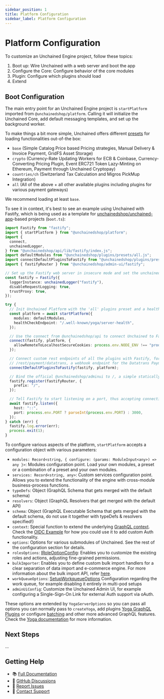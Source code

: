 ```yaml
---
sidebar_position: 1
title: Platform Configuration
sidebar_label: Platform Configuration
---
```



# Platform Configuration

To customize an Unchained Engine project, follow these topics:
1. Boot up: Wire Unchained with a web server and boot the app
2. Configure the Core: Configure behavior of the core modules
3. Plugin: Configure which plugins should load
4. Extend

## Boot Configuration

The main entry point for an Unchained Engine project is `startPlatform` imported from `@unchainedshop/platform`. Calling it will initialize the Unchained Core, add default messaging templates, and set up the background worker.

To make things a bit more simple, Unchained offers different [presets](./plugins/presets.md) for loading functionalities out-of-the box:
- `base` (Simple Catalog Price based Pricing strategies, Manual Delivery & Invoice Payment, GridFS Asset Storage)
- `crypto` (Currency-Rate Updating Workers for ECB & Coinbase, Currency-Converting Pricing Plugin, Event ERC721 Token Lazy-Minting on Ethereum, Payment through Unchained Cryptopay)
- `countries/ch` (Switzerland Tax Calculation and Migros PickMup Integration)
- `all` (All of the above + all other available plugins including plugins for various payment gateways)

We recommend loading at least `base`.

To see it in context, it's best to see an example using Unchained with Fastify, which is being used as a template for [unchainedshop/unchained-app](https://github.com/unchainedshop/unchained-app)-based projects (`boot.ts`):

```ts
import Fastify from "fastify";
import { startPlatform } from "@unchainedshop/platform";
import {
  connect,
  unchainedLogger,
} from "@unchainedshop/api/lib/fastify/index.js";
import defaultModules from "@unchainedshop/plugins/presets/all.js";
import connectDefaultPluginsToFastify from "@unchainedshop/plugins/presets/all-fastify.js";
import { fastifyRouter } from "@unchainedshop/admin-ui/fastify";

// Set up the Fastify web server in insecure mode and set the unchained default logger as request logger
const fastify = Fastify({
  loggerInstance: unchainedLogger("fastify"),
  disableRequestLogging: true,
  trustProxy: true,
});

try {
  // Init Unchained Platform with the 'all' plugins preset and a healthCheckEndpoint we can use for health checks in containerized environments
  const platform = await startPlatform({
    modules: defaultModules,
    healthCheckEndpoint: "/.well-known/yoga/server-health",
  });

  // Use the connect from @unchainedshop/api to connect Unchained to Fastify, setting up the basic endpoints like /graphql
  connect(fastify, platform, {
    allowRemoteToLocalhostSecureCookies: process.env.NODE_ENV !== "production",
  });

  // Connect custom rest endpoints of all the plugins with Fastify, for example
  // /rest/payment/datatrans, a webhook endpoint for the Datatrans Payment Provider
  connectDefaultPluginsToFastify(fastify, platform);

  // Bind the official @unchainedshop/adminui to /, a simple statically built SPA that uses the GraphQL endpoint of Unchained Engine
  fastify.register(fastifyRouter, {
    prefix: "/",
  });

  // Tell Fastify to start listening on a port, thus accepting connections
  await fastify.listen({
    host: "::",
    port: process.env.PORT ? parseInt(process.env.PORT) : 3000,
  });
} catch (err) {
  fastify.log.error(err);
  process.exit(1);
}
```

To configure various aspects of the platform, `startPlatform` accepts a configuration object with various parameters:
  - `modules: Record<string, { configure: (params: ModuleInput<any>) => any }>`: Modules configuration point. Load your own modules, a preset or a combination of a preset and your own modules.
  - `services: Record<string, any>`: Custom services configuration point. Allows you to extend the functionality of the engine with cross-module business-process functions.
  - `typeDefs`:  Object (GraphQL Schema that gets merged with the default schema)
  - `resolvers`: Object (GraphQL Resolvers that get merged with the default API)
  - `schema`:  Object (GraphQL Executable Schema that gets merged with the default schema, do not use it together with typeDefs & resolvers specified!)
  - `context`: Special function to extend the underlying [GraphQL context](https://the-guild.dev/graphql/yoga-server/docs/features/context). Check the [OIDC Example](https://github.com/unchainedshop/unchained/blob/master/examples/oidc/boot.ts) for how you could use it to add custom Auth functionality.
  - `options`: Options for various submodules of Unchained. See the rest of the configuration section for details.
  - `rolesOptions`: [IRoleOptionConfig](https://docs.unchained.shop/types/interfaces/roles.IRoleOptionConfig.html): Enables you to customize the existing roles and actions, adjusting fine-grained permissions.
  - `bulkImporter`: Enables you to define custom bulk import handlers for a clear separation of data import and e-commerce engine. For more information about the bulk import API, refer [here](../tutorials/bulk-import).
  - `workQueueOptions`: [SetupWorkqueueOptions](https://docs.unchained.shop/types/interfaces/platform.SetupWorkqueueOptions.html) Configuration regarding the work queue, for example disabling it entirely in multi-pod setups
  - `adminUiConfig`: Customize the Unchained Admin UI, for example configuring a Single-Sign-On Link for external Auth support via oAuth.


These options are extended by `YogaServerOptions` so you can pass all options you can normally pass to `createYoga`, add plugins [Yoga GraphQL Plugins](https://the-guild.dev/graphql/yoga-server/docs/features/envelop-plugins) or configure [batching](https://the-guild.dev/graphql/yoga-server/docs/features/request-batching) and other more advanced GraphQL features. Check the [Yoga documentation](https://the-guild.dev/graphql/yoga-server/docs) for more information.


## Next Steps

...

## Getting Help

- 📚 [Full Documentation](/)
- 💬 [GitHub Discussions](https://github.com/unchainedshop/unchained/discussions)
- 🐛 [Report Issues](https://github.com/unchainedshop/unchained/issues)
- 📧 [Contact Support](mailto:support@unchained.shop)